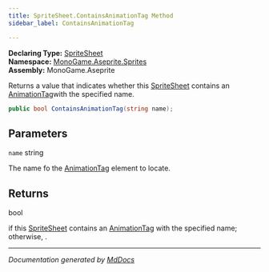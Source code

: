 ```yaml
---
title: SpriteSheet.ContainsAnimationTag Method
sidebar_label: ContainsAnimationTag

---
```


**Declaring Type:** [SpriteSheet](../)  
**Namespace:** [MonoGame.Aseprite.Sprites](../../)  
**Assembly:** MonoGame.Aseprite

Returns a value that indicates whether this [SpriteSheet](../) contains an [AnimationTag](../../AnimationTag/)with the specified name.

```csharp
public bool ContainsAnimationTag(string name);
```

## Parameters

`name`  string

The name fo the [AnimationTag](../../AnimationTag/) element to locate.

## Returns

bool

 if this [SpriteSheet](../) contains an [AnimationTag](../../AnimationTag/) with the                  specified name; otherwise, .

___

*Documentation generated by [MdDocs](https://github.com/ap0llo/mddocs)*
